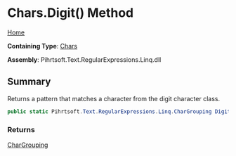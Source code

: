 # Chars\.Digit\(\) Method

[Home](../../../../../../README.md)

**Containing Type**: [Chars](../README.md)

**Assembly**: Pihrtsoft\.Text\.RegularExpressions\.Linq\.dll

## Summary

Returns a pattern that matches a character from the digit character class\.

```csharp
public static Pihrtsoft.Text.RegularExpressions.Linq.CharGrouping Digit()
```

### Returns

[CharGrouping](../../CharGrouping/README.md)

